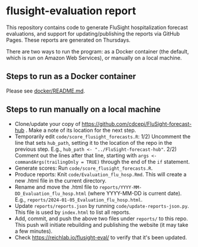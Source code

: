 # flusight-evaluation report

This repository contains code to generate FluSight hospitalization forecast evaluations, and support for updating/publishing the reports via GitHub Pages. These reports are generated on Thursdays.

There are two ways to run the program: as a Docker container (the default, which is run on Amazon Web Services), or manually on a local machine.

## Steps to run as a Docker container

Please see [docker/README.md](docker%2FREADME.md).

## Steps to run manually on a local machine

- Clone/update your copy of https://github.com/cdcepi/FluSight-forecast-hub . Make a note of its location for the next step.
- Temporarily edit `code/score_flusight_forecasts.R`: 1/2) Uncomment the line that sets `hub_path`, setting it to the location of the repo in the previous step. E.g., `hub_path <- "../FluSight-forecast-hub"`. 2/2) Comment out the lines after that line, starting with `args <- commandArgs(trailingOnly = TRUE)` through the end of the `if` statement.
- Generate scores: Run `code/score_flusight_forecasts.R`.
- Produce reports: Knit `code/Evaluation_flu_hosp.Rmd`. This will create a new .html file in the current directory.
- Rename and move the .html file to `reports/YYYY-MM-DD_Evaluation_flu_hosp.html` (where YYYY-MM-DD is current date). E.g., `reports/2024-01-05_Evaluation_flu_hosp.html`.
- Update `reports/reports.json` by running `code/update-reports-json.py`. This file is used by `index.html` to list all reports.
- Add, commit, and push the above two files under `reports/` to this repo. This push will initiate rebuilding and publishing the website (it may take a few minutes).
- Check https://reichlab.io/flusight-eval/ to verify that it's been updated.
